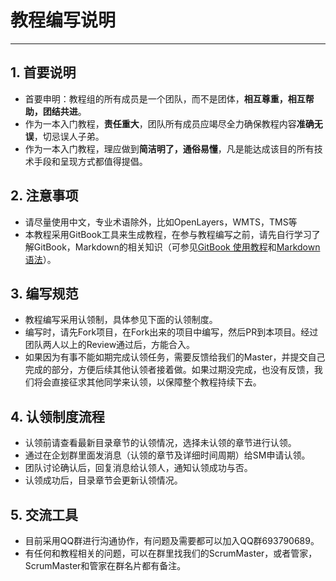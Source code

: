 # 教程编写说明
---- 
## 1. 首要说明
* 首要申明：教程组的所有成员是一个团队，而不是团体，**相互尊重，相互帮助，团结共进**。
* 作为一本入门教程，**责任重大**，团队所有成员应竭尽全力确保教程内容**准确无误**，切忌误人子弟。
* 作为一本入门教程，理应做到**简洁明了，通俗易懂**，凡是能达成该目的所有技术手段和呈现方式都值得提倡。
## 2. 注意事项
* 请尽量使用中文，专业术语除外，比如OpenLayers，WMTS，TMS等
* 本教程采用GitBook工具来生成教程，在参与教程编写之前，请先自行学习了解GitBook，Markdown的相关知识（可参见[GitBook 使用教程][1]和[Markdown语法][2]）。 
## 3. 编写规范
* 教程编写采用认领制，具体参见下面的认领制度。
* 编写时，请先Fork项目，在Fork出来的项目中编写，然后PR到本项目。经过团队两人以上的Review通过后，方能合入。
* 如果因为有事不能如期完成认领任务，需要反馈给我们的Master，并提交自己完成的部分，方便后续其他认领者接着做。如果过期没完成，也没有反馈，我们将会直接征求其他同学来认领，以保障整个教程持续下去。
## 4. 认领制度流程
* 认领前请查看最新目录章节的认领情况，选择未认领的章节进行认领。
* 通过在企划群里面发消息（认领的章节及详细时间周期）给SM申请认领。
* 团队讨论确认后，回复消息给认领人，通知认领成功与否。
* 认领成功后，目录章节会更新认领情况。
## 5. 交流工具
* 目前采用QQ群进行沟通协作，有问题及需要都可以加入QQ群693790689。
* 有任何和教程相关的问题，可以在群里找我们的ScrumMaster，或者管家，ScrumMaster和管家在群名片都有备注。

[1]:	https://www.jianshu.com/p/421cc442f06c
[2]:	http://gitbook.hushuang.me/syntax/markdown.html